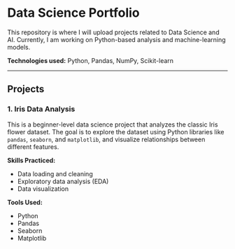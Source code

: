 # Data Science Portfolio

This repository is where I will upload projects related to Data Science and AI. Currently, I am working on Python-based analysis and machine-learning models.

**Technologies used:** Python, Pandas, NumPy, Scikit-learn

---

## Projects

### 1. Iris Data Analysis

This is a beginner-level data science project that analyzes the classic Iris flower dataset. The goal is to explore the dataset using Python libraries like `pandas`, `seaborn`, and `matplotlib`, and visualize relationships between different features.

**Skills Practiced:**
- Data loading and cleaning
- Exploratory data analysis (EDA)
- Data visualization

**Tools Used:**
- Python
- Pandas
- Seaborn
- Matplotlib
